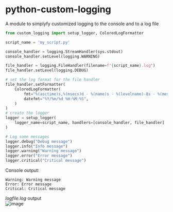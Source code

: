 # python-custom-logging
A module to simplyfy customized logging to the console and to a log file

```python
from custom_logging import setup_logger, ColoredLogFormatter

script_name = 'my_script.py'

console_handler = logging.StreamHandler(sys.stdout)
console_handler.setLevel(logging.WARNING)

file_handler = logging.FileHandler(filename=f"{script_name}.log")
file_handler.setLevel(logging.DEBUG)

# set the log format for the file handler
file_handler.setFormatter(
    ColoredLogFormatter(
        fmt="%(asctime)s,%(msecs)d - %(name)s - %(levelname)-8s - %(message)s",
        datefmt="%Y/%m/%d %H:%M:%S",
    )
)
# create the logger
logger = setup_logger(
    logger_name=script_name, handlers=[console_handler, file_handler]
)

# Log some messages
logger.debug("Debug message")
logger.info("Info message")
logger.warning("Warning message")
logger.error("Error message")
logger.critical("Critical message")
```

Console output:
```
Warning: Warning message
Error: Error message
Critical: Critical message
```
<i>logfile.log</i> output\
![image](https://github.com/davidson-engineering/python-custom-logging/assets/106140501/69ee7316-edd8-4f58-9075-59c558909625)





